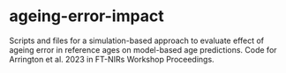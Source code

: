# ageing-error-impact
Scripts and files for a simulation-based approach to evaluate effect of ageing error in reference ages on model-based age predictions. Code for Arrington et al. 2023 in FT-NIRs Workshop Proceedings. 
